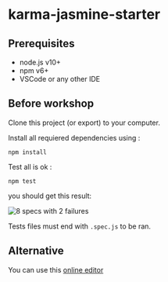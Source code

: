 # karma-jasmine-starter


## Prerequisites

* node.js v10+
* npm v6+
* VSCode or any other IDE

## Before workshop

Clone this project (or export) to your computer.

Install all requiered dependencies using :

```
npm install
```

Test all is ok :

```
npm test
```

you should get this result:

![8 specs with 2 failures](/first-run.png")

Tests files must end with `.spec.js` to be ran. 


## Alternative

You can use this [online editor](https://playcode.io/466339?tabs=sample.spec.js,preview)
